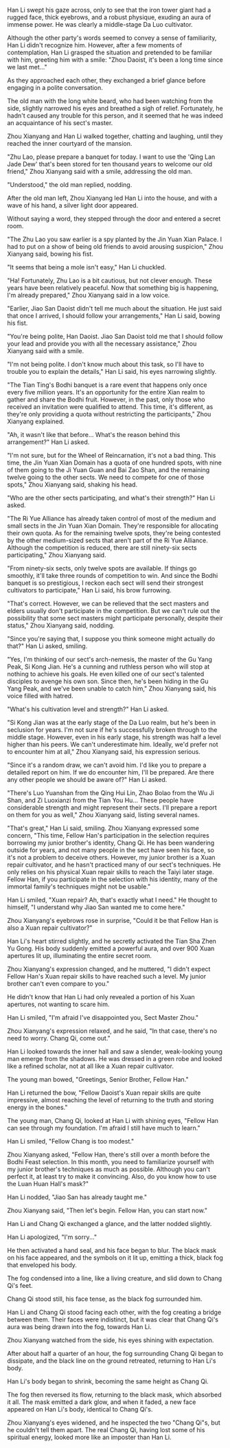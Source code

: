 Han Li swept his gaze across, only to see that the iron tower giant had a rugged face, thick eyebrows, and a robust physique, exuding an aura of immense power. He was clearly a middle-stage Da Luo cultivator.

Although the other party's words seemed to convey a sense of familiarity, Han Li didn't recognize him. However, after a few moments of contemplation, Han Li grasped the situation and pretended to be familiar with him, greeting him with a smile: "Zhou Daoist, it's been a long time since we last met..."

As they approached each other, they exchanged a brief glance before engaging in a polite conversation.

The old man with the long white beard, who had been watching from the side, slightly narrowed his eyes and breathed a sigh of relief. Fortunately, he hadn't caused any trouble for this person, and it seemed that he was indeed an acquaintance of his sect's master.

Zhou Xianyang and Han Li walked together, chatting and laughing, until they reached the inner courtyard of the mansion.

"Zhu Lao, please prepare a banquet for today. I want to use the 'Qing Lan Jade Dew' that's been stored for ten thousand years to welcome our old friend," Zhou Xianyang said with a smile, addressing the old man.

"Understood," the old man replied, nodding.

After the old man left, Zhou Xianyang led Han Li into the house, and with a wave of his hand, a silver light door appeared.

Without saying a word, they stepped through the door and entered a secret room.

"The Zhu Lao you saw earlier is a spy planted by the Jin Yuan Xian Palace. I had to put on a show of being old friends to avoid arousing suspicion," Zhou Xianyang said, bowing his fist.

"It seems that being a mole isn't easy," Han Li chuckled.

"Ha! Fortunately, Zhu Lao is a bit cautious, but not clever enough. These years have been relatively peaceful. Now that something big is happening, I'm already prepared," Zhou Xianyang said in a low voice.

"Earlier, Jiao San Daoist didn't tell me much about the situation. He just said that once I arrived, I should follow your arrangements," Han Li said, bowing his fist.

"You're being polite, Han Daoist. Jiao San Daoist told me that I should follow your lead and provide you with all the necessary assistance," Zhou Xianyang said with a smile.

"I'm not being polite. I don't know much about this task, so I'll have to trouble you to explain the details," Han Li said, his eyes narrowing slightly.

"The Tian Ting's Bodhi banquet is a rare event that happens only once every five million years. It's an opportunity for the entire Xian realm to gather and share the Bodhi fruit. However, in the past, only those who received an invitation were qualified to attend. This time, it's different, as they're only providing a quota without restricting the participants," Zhou Xianyang explained.

"Ah, it wasn't like that before... What's the reason behind this arrangement?" Han Li asked.

"I'm not sure, but for the Wheel of Reincarnation, it's not a bad thing. This time, the Jin Yuan Xian Domain has a quota of one hundred spots, with nine of them going to the Ji Yuan Guan and Bai Zao Shan, and the remaining twelve going to the other sects. We need to compete for one of those spots," Zhou Xianyang said, shaking his head.

"Who are the other sects participating, and what's their strength?" Han Li asked.

"The Ri Yue Alliance has already taken control of most of the medium and small sects in the Jin Yuan Xian Domain. They're responsible for allocating their own quota. As for the remaining twelve spots, they're being contested by the other medium-sized sects that aren't part of the Ri Yue Alliance. Although the competition is reduced, there are still ninety-six sects participating," Zhou Xianyang said.

"From ninety-six sects, only twelve spots are available. If things go smoothly, it'll take three rounds of competition to win. And since the Bodhi banquet is so prestigious, I reckon each sect will send their strongest cultivators to participate," Han Li said, his brow furrowing.

"That's correct. However, we can be relieved that the sect masters and elders usually don't participate in the competition. But we can't rule out the possibility that some sect masters might participate personally, despite their status," Zhou Xianyang said, nodding.

"Since you're saying that, I suppose you think someone might actually do that?" Han Li asked, smiling.

"Yes, I'm thinking of our sect's arch-nemesis, the master of the Gu Yang Peak, Si Kong Jian. He's a cunning and ruthless person who will stop at nothing to achieve his goals. He even killed one of our sect's talented disciples to avenge his own son. Since then, he's been hiding in the Gu Yang Peak, and we've been unable to catch him," Zhou Xianyang said, his voice filled with hatred.

"What's his cultivation level and strength?" Han Li asked.

"Si Kong Jian was at the early stage of the Da Luo realm, but he's been in seclusion for years. I'm not sure if he's successfully broken through to the middle stage. However, even in his early stage, his strength was half a level higher than his peers. We can't underestimate him. Ideally, we'd prefer not to encounter him at all," Zhou Xianyang said, his expression serious.

"Since it's a random draw, we can't avoid him. I'd like you to prepare a detailed report on him. If we do encounter him, I'll be prepared. Are there any other people we should be aware of?" Han Li asked.

"There's Luo Yuanshan from the Qing Hui Lin, Zhao Bolao from the Wu Ji Shan, and Zi Luoxianzi from the Tian You Hu... These people have considerable strength and might represent their sects. I'll prepare a report on them for you as well," Zhou Xianyang said, listing several names.

"That's great," Han Li said, smiling.
Zhou Xianyang expressed some concern, "This time, Fellow Han's participation in the selection requires borrowing my junior brother's identity, Chang Qi. He has been wandering outside for years, and not many people in the sect have seen his face, so it's not a problem to deceive others. However, my junior brother is a Xuan repair cultivator, and he hasn't practiced many of our sect's techniques. He only relies on his physical Xuan repair skills to reach the Taiyi later stage. Fellow Han, if you participate in the selection with his identity, many of the immortal family's techniques might not be usable."

Han Li smiled, "Xuan repair? Ah, that's exactly what I need." He thought to himself, "I understand why Jiao San wanted me to come here."

Zhou Xianyang's eyebrows rose in surprise, "Could it be that Fellow Han is also a Xuan repair cultivator?"

Han Li's heart stirred slightly, and he secretly activated the Tian Sha Zhen Yu Gong. His body suddenly emitted a powerful aura, and over 900 Xuan apertures lit up, illuminating the entire secret room.

Zhou Xianyang's expression changed, and he muttered, "I didn't expect Fellow Han's Xuan repair skills to have reached such a level. My junior brother can't even compare to you."

He didn't know that Han Li had only revealed a portion of his Xuan apertures, not wanting to scare him.

Han Li smiled, "I'm afraid I've disappointed you, Sect Master Zhou."

Zhou Xianyang's expression relaxed, and he said, "In that case, there's no need to worry. Chang Qi, come out."

Han Li looked towards the inner hall and saw a slender, weak-looking young man emerge from the shadows. He was dressed in a green robe and looked like a refined scholar, not at all like a Xuan repair cultivator.

The young man bowed, "Greetings, Senior Brother, Fellow Han."

Han Li returned the bow, "Fellow Daoist's Xuan repair skills are quite impressive, almost reaching the level of returning to the truth and storing energy in the bones."

The young man, Chang Qi, looked at Han Li with shining eyes, "Fellow Han can see through my foundation. I'm afraid I still have much to learn."

Han Li smiled, "Fellow Chang is too modest."

Zhou Xianyang asked, "Fellow Han, there's still over a month before the Bodhi Feast selection. In this month, you need to familiarize yourself with my junior brother's techniques as much as possible. Although you can't perfect it, at least try to make it convincing. Also, do you know how to use the Luan Huan Hall's mask?"

Han Li nodded, "Jiao San has already taught me."

Zhou Xianyang said, "Then let's begin. Fellow Han, you can start now."

Han Li and Chang Qi exchanged a glance, and the latter nodded slightly.

Han Li apologized, "I'm sorry..."

He then activated a hand seal, and his face began to blur. The black mask on his face appeared, and the symbols on it lit up, emitting a thick, black fog that enveloped his body.

The fog condensed into a line, like a living creature, and slid down to Chang Qi's feet.

Chang Qi stood still, his face tense, as the black fog surrounded him.

Han Li and Chang Qi stood facing each other, with the fog creating a bridge between them. Their faces were indistinct, but it was clear that Chang Qi's aura was being drawn into the fog, towards Han Li.

Zhou Xianyang watched from the side, his eyes shining with expectation.

After about half a quarter of an hour, the fog surrounding Chang Qi began to dissipate, and the black line on the ground retreated, returning to Han Li's body.

Han Li's body began to shrink, becoming the same height as Chang Qi.

The fog then reversed its flow, returning to the black mask, which absorbed it all. The mask emitted a dark glow, and when it faded, a new face appeared on Han Li's body, identical to Chang Qi's.

Zhou Xianyang's eyes widened, and he inspected the two "Chang Qi"s, but he couldn't tell them apart. The real Chang Qi, having lost some of his spiritual energy, looked more like an imposter than Han Li.